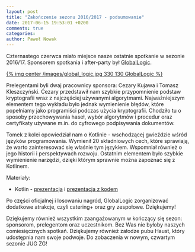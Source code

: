 ```yaml
---
layout: post
title: "Zakończenie sezonu 2016/2017 - podsumowanie"
date: 2017-06-15 19:53:01 +0200
comments: true
categories: 
author: Paweł Nowak
---
```

Czternastego czerwca miało miejsce nasze ostatnie spotkanie w sezonie 2016/17. Sponsorem spotkania i after-party był <a href="https://www.globallogic.com/pl/"> GlobalLogic</a>.

[{% img center /images/global_logic.jpg 330 130 GlobalLogic %}](https://www.globallogic.com/pl/)

Prelegentami byli dwaj pracownicy sponsora: Cezary Kujawa i Tomasz Kleszczyński. Cezary przedstawił nam szybkie przypomnienie podstaw kryptografii wraz z najczęściej używanymi
algorytmami. Najważniejszym elementem tego wykładu było jednak wymienienie błędów, które popełniamy jako programiści podczas użycia kryptografii. Chodziło tu o sposoby
przechowywania haseł, wybór algorytmów i procedur oraz certyfikaty używane m.in. do cyfrowego podpisywania dokumentów.

Tomek z kolei opowiedział nam o Kotlinie - wschodzącej gwieździe wśród języków programowania. Wymienił 20 składniowych cech, które sprawiają, że warto zainteresować się właśnie tym językiem.
Wspomniał również o jego historii i perspektywach rozwoju. Ostatnim elementem było szybkie wymienienie narzędzi, dzięki którym sprawnie można zapoznać się z Kotlinem.

Materiały:
<ul>
<li> Kotlin - <a href="files/Kotlin-jug.pdf" target="_blank">prezentacja</a> i <a href="files/Kotlin-jug.zip" target="_blank">prezentacja z kodem</a>
</ul>

Po części oficjalnej i losowaniu nagród, GlobalLogic zorganizować dodatkowe atrakcje, czyli catering+ oraz gry zespołowe. Dziękujemy!

Dziękujemy również wszystkim zaangażowanym w kończący się sezon: sponsorom, prelegentom oraz uczestnikom. Bez Was nie byłoby naszych comiesięcznych spotkań. Dziękujemy również załodze pubu
Haust, który udostępnia nam swoje podwoje. Do zobaczenia w nowym, czwartym sezonie JUG ZG!
